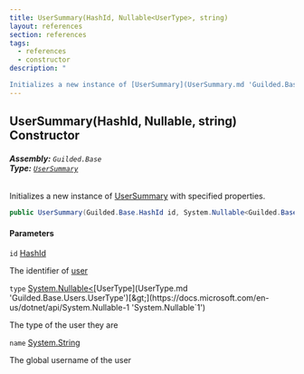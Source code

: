 ```yaml
---
title: UserSummary(HashId, Nullable<UserType>, string)
layout: references
section: references
tags:
  - references
  - constructor
description: "

Initializes a new instance of [UserSummary](UserSummary.md 'Guilded.Base.Users.UserSummary') with specified properties."
---
```


## UserSummary(HashId, Nullable<UserType>, string) Constructor
###### **Assembly:** `Guilded.Base`<br/>**Type:** [`UserSummary`](UserSummary.md 'Guilded.Base.Users.UserSummary')

Initializes a new instance of [UserSummary](UserSummary.md 'Guilded.Base.Users.UserSummary') with specified properties.

```csharp
public UserSummary(Guilded.Base.HashId id, System.Nullable<Guilded.Base.Users.UserType> type, string name);
```
#### Parameters

<a name='Guilded.Base.Users.UserSummary.UserSummary(Guilded.Base.HashId,System.Nullable_Guilded.Base.Users.UserType_,string).id'></a>

`id` [HashId](HashId.md 'Guilded.Base.HashId')

The identifier of [user](User.md 'Guilded.Base.Users.User')

<a name='Guilded.Base.Users.UserSummary.UserSummary(Guilded.Base.HashId,System.Nullable_Guilded.Base.Users.UserType_,string).type'></a>

`type` [System.Nullable&lt;](https://docs.microsoft.com/en-us/dotnet/api/System.Nullable-1 'System.Nullable`1')[UserType](UserType.md 'Guilded.Base.Users.UserType')[&gt;](https://docs.microsoft.com/en-us/dotnet/api/System.Nullable-1 'System.Nullable`1')

The type of the user they are

<a name='Guilded.Base.Users.UserSummary.UserSummary(Guilded.Base.HashId,System.Nullable_Guilded.Base.Users.UserType_,string).name'></a>

`name` [System.String](https://docs.microsoft.com/en-us/dotnet/api/System.String 'System.String')

The global username of the user
